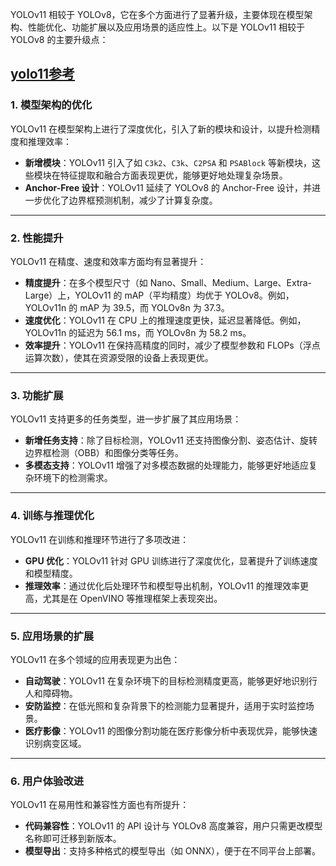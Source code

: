 YOLOv11 相较于 YOLOv8，它在多个方面进行了显著升级，主要体现在模型架构、性能优化、功能扩展以及应用场景的适应性上。以下是 YOLOv11 相较于 YOLOv8 的主要升级点：

[yolo11参考](https://blog.csdn.net/qq191513/article/details/144474543)
---

### 1. **模型架构的优化**
YOLOv11 在模型架构上进行了深度优化，引入了新的模块和设计，以提升检测精度和推理效率：
- **新增模块**：YOLOv11 引入了如 `C3k2`、`C3k`、`C2PSA` 和 `PSABlock` 等新模块，这些模块在特征提取和融合方面表现更优，能够更好地处理复杂场景。
- **Anchor-Free 设计**：YOLOv11 延续了 YOLOv8 的 Anchor-Free 设计，并进一步优化了边界框预测机制，减少了计算复杂度。

---

### 2. **性能提升**
YOLOv11 在精度、速度和效率方面均有显著提升：
- **精度提升**：在多个模型尺寸（如 Nano、Small、Medium、Large、Extra-Large）上，YOLOv11 的 mAP（平均精度）均优于 YOLOv8。例如，YOLOv11n 的 mAP 为 39.5，而 YOLOv8n 为 37.3。
- **速度优化**：YOLOv11 在 CPU 上的推理速度更快，延迟显著降低。例如，YOLOv11n 的延迟为 56.1 ms，而 YOLOv8n 为 58.2 ms。
- **效率提升**：YOLOv11 在保持高精度的同时，减少了模型参数和 FLOPs（浮点运算次数），使其在资源受限的设备上表现更优。

---

### 3. **功能扩展**
YOLOv11 支持更多的任务类型，进一步扩展了其应用场景：
- **新增任务支持**：除了目标检测，YOLOv11 还支持图像分割、姿态估计、旋转边界框检测（OBB）和图像分类等任务。
- **多模态支持**：YOLOv11 增强了对多模态数据的处理能力，能够更好地适应复杂环境下的检测需求。

---

### 4. **训练与推理优化**
YOLOv11 在训练和推理环节进行了多项改进：
- **GPU 优化**：YOLOv11 针对 GPU 训练进行了深度优化，显著提升了训练速度和模型精度。
- **推理效率**：通过优化后处理环节和模型导出机制，YOLOv11 的推理效率更高，尤其是在 OpenVINO 等推理框架上表现突出。

---

### 5. **应用场景的扩展**
YOLOv11 在多个领域的应用表现更为出色：
- **自动驾驶**：YOLOv11 在复杂环境下的目标检测精度更高，能够更好地识别行人和障碍物。
- **安防监控**：在低光照和复杂背景下的检测能力显著提升，适用于实时监控场景。
- **医疗影像**：YOLOv11 的图像分割功能在医疗影像分析中表现优异，能够快速识别病变区域。

---

### 6. **用户体验改进**
YOLOv11 在易用性和兼容性方面也有所提升：
- **代码兼容性**：YOLOv11 的 API 设计与 YOLOv8 高度兼容，用户只需更改模型名称即可迁移到新版本。
- **模型导出**：支持多种格式的模型导出（如 ONNX），便于在不同平台上部署。


